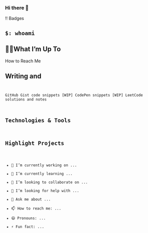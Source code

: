 ### Hi there 👋

!! Badges 

## ```$: whoami ```
## 🏋️‍♂️What I’m Up To
How to Reach Me 

## Writing and <code />

GitHub Gist code snippets
[WIP] CodePen snippets
[WIP] LeetCode solutions and notes
## Technologies & Tools

## Highlight Projects

- 🔭 I’m currently working on ...
- 🌱 I’m currently learning ...
- 👯 I’m looking to collaborate on ...
- 🤔 I’m looking for help with ...
- 💬 Ask me about ...
- 📫 How to reach me: ...
- 😄 Pronouns: ...
- ⚡ Fun fact: ...
<!--
**derekmartinjs/derekmartinjs** is a ✨ _special_ ✨ repository because its `README.md` (this file) appears on your GitHub profile.

Here are some ideas to get you started:


-->
